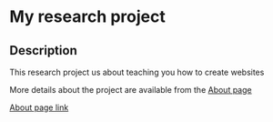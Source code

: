 # My research project

<!-- comment here-->

## Description
This research project us about teaching you how to create websites 

More details about the project are available from the [About page](about)

[About page link](https://github.com/ufangYang/jeco-website/blob/main/about.md) 

<!-- [about]('/about') links to the github repo -->
